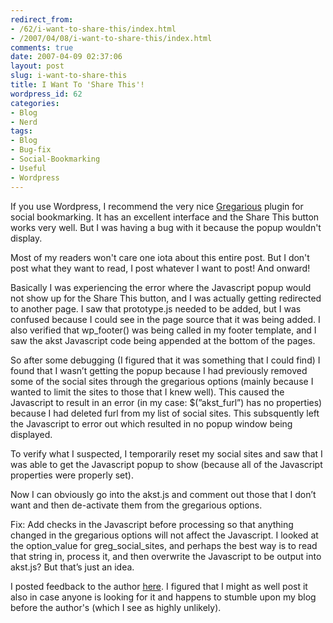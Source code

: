 ```yaml
---
redirect_from:
- /62/i-want-to-share-this/index.html
- /2007/04/08/i-want-to-share-this/index.html
comments: true
date: 2007-04-09 02:37:06
layout: post
slug: i-want-to-share-this
title: I Want To 'Share This'!
wordpress_id: 62
categories:
- Blog
- Nerd
tags:
- Blog
- Bug-fix
- Social-Bookmarking
- Useful
- Wordpress
---
```


If you use Wordpress, I recommend the very nice [Gregarious](http://dev.lipidity.com/feature/wp-plugin-gregarious) plugin for social bookmarking.  It has an excellent interface and the Share This button works very well.  But I was having a bug with it because the popup wouldn't display.

Most of my readers won't care one iota about this entire post.  But I don't post what they want to read, I post whatever I want to post!  And onward!

Basically I was experiencing the error where the Javascript popup would not show up for the Share This button, and I was actually getting redirected to another page. I saw that prototype.js needed to be added, but I was confused because I could see in the page source that it was being added. I also verified that wp_footer() was being called in my footer template, and I saw the akst Javascript code being appended at the bottom of the pages.

So after some debugging (I figured that it was something that I could find) I found that I wasn’t getting the popup because I had previously removed some of the social sites through the gregarious options (mainly because I wanted to limit the sites to those that I knew well). This caused the Javascript to result in an error (in my case: $(”akst_furl”) has no properties) because I had deleted furl from my list of social sites. This subsquently left the Javascript to error out which resulted in no popup window being displayed.

To verify what I suspected, I temporarily reset my social sites and saw that I was able to get the Javascript popup to show (because all of the Javascript properties were properly set).

Now I can obviously go into the akst.js and comment out those that I don’t want and then de-activate them from the gregarious options.

Fix: Add checks in the Javascript before processing so that anything changed in the gregarious options will not affect the Javascript. I looked at the option_value for greg_social_sites, and perhaps the best way is to read that string in, process it, and then overwrite the Javascript to be output into akst.js? But that’s just an idea.

I posted feedback to the author [here](http://dev.lipidity.com/feature/wp-plugin-gregarious#comment-4495).  I figured that I might as well post it also in case anyone is looking for it and happens to stumble upon my blog before the author's (which I see as highly unlikely).
